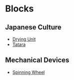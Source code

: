 # Blocks

## Japanese Culture
 * [Drying Unit](dryingbox.md)
 * [Tatara](tatara.md)

## Mechanical Devices
 * [Spinning Wheel](spinningwheel.md)